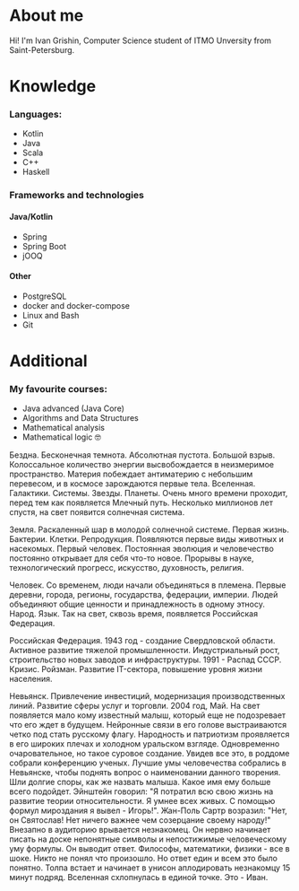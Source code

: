 # About me 
Hi! I'm Ivan Grishin, Computer Science student of ITMO Unversity from Saint-Petersburg.

# Knowledge
### Languages:
- Kotlin
- Java
- Scala
- C++
- Haskell

### Frameworks and technologies
#### Java/Kotlin
- Spring
- Spring Boot
- jOOQ

#### Other
- PostgreSQL
- docker and docker-compose
- Linux and Bash
- Git

# Additional
### My favourite courses: 
- Java advanced (Java Core)
- Algorithms and Data Structures 
- Mathematical analysis
- Mathematical logic 🤓

Бездна. 
Бесконечная темнота. Абсолютная пустота. Большой взрыв. Колоссальное количество энергии высвобождается в неизмеримое пространство. Материя побеждает антиматерию с небольшим перевесом, и в космосе зарождаются первые тела. Вселенная. Галактики. Системы. Звезды. Планеты. Очень много времени проходит, перед тем как появляется Млечный путь. Несколько миллионов лет спустя, на свет появится солнечная система. 

Земля.
Раскаленный шар в молодой солнечной системе. Первая жизнь. Бактерии. Клетки. Репродукция. Появляются первые виды животных и насекомых. Первый человек. Постоянная эволюция и человечество постоянно открывает для себя что-то новое. Прорывы в науке, технологический прогресс, искусство, духовность, религия.

Человек.
Со временем, люди начали объединяться в племена. Первые деревни, города, регионы, государства, федерации, империи. Людей объединяют общие ценности и принадлежность в одному этносу. Народ. Язык. Так на свет, сквозь время, появляется Российская Федерация. 

Российская Федерация.
1943 год - создание Свердловской области. Активное развитие тяжелой промышленности. Индустриальный рост, строительство новых заводов и инфраструктуры. 1991 - Распад СССР. Кризис. Ройзман. Развитие IT-сектора, повышение уровня жизни населения.

Невьянск.
Привлечение инвестиций, модернизация производственных линий. Развитие сферы услуг и торговли. 2004 год, Май. На свет появляется мало кому известный малыш, который еще не подозревает что его ждет в будущем. Нейронные связи в его голове выстраиваются четко под стать русскому флагу. Народность и патриотизм проявляется в его широких плечах и холодном уральском взгляде. Одновременно очаровательное, но такое суровое создание. Увидев все это, в роддоме собрали конференцию ученых. Лучшие умы человечества собрались в Невьянске, чтобы поднять вопрос о наименовании данного творения. Шли долгие споры, как же назвать малыша. Какое имя ему больше всего подойдет. 
Эйнштейн говорил: "Я потратил всю свою жизнь на развитие теории относительности. Я умнее всех живых. С помощью формул мироздания я вывел - Игорь!". 
Жан-Поль Сартр возразил: "Нет, он Святослав! Нет ничего важнее чем созерцание своему народу!"
Внезапно в аудиторию врывается незнакомец. Он нервно начинает писать на доске непонятные символы и непостижимые человеческому уму формулы. Он выводит ответ. Философы, математики, физики - все в шоке. Никто не понял что произошло. Но ответ един и всем это было понятно. Толпа встает и начинает в унисон аплодировать незнакомцу 15 минут подряд. Вселенная схлопнулась в единой точке. Это - Иван.
